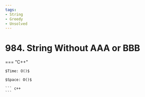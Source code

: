 ```yaml
---
tags:
- String
- Greedy
- Unsolved
---
```



# 984. String Without AAA or BBB

=== "C++"

    $Time: O()$

    $Space: O()$

    ``` c++
    ```